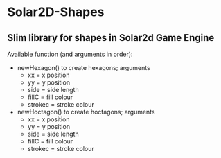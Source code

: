 # Solar2D-Shapes
Slim library for shapes in Solar2d Game Engine
---
Available function (and arguments in order):  
* newHexagon() to create hexagons; arguments
  * xx = x position
  * yy = y position
  * side = side length
  * fillC = fill colour
  * strokec = stroke colour
* newHoctagon() to create hoctagons; arguments
  * xx = x position
  * yy = y position
  * side = side length
  * fillC = fill colour
  * strokec = stroke colour

